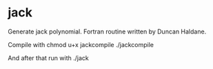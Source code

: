 # jack
Generate jack polynomial. Fortran routine written by Duncan Haldane.

Compile with
chmod u+x jackcompile
./jackcompile

And after that run with
./jack
